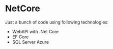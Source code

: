 # NetCore
Just a bunch of code using following technologies:

- WebAPI with .Net Core
- EF Core
- SQL Server Azure
